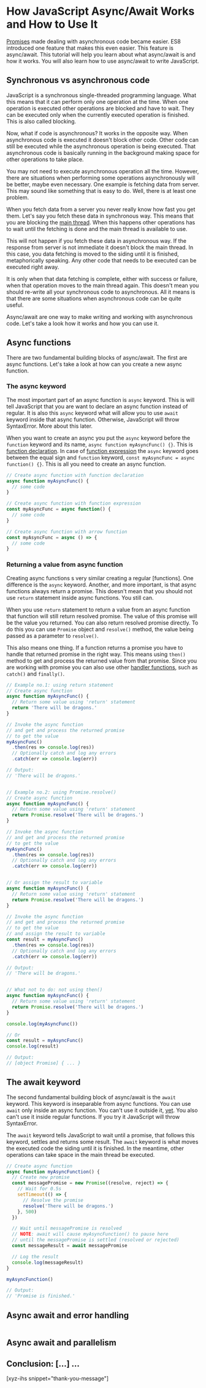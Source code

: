 # How JavaScript Async/Await Works and How to Use It

[Promises] made dealing with asynchronous code became easier. ES8 introduced one feature that makes this even easier. This feature is async/await. This tutorial will help you learn about what async/await is and how it works. You will also learn how to use async/await to write  JavaScript.

<!--more-->
<!--
Table of Contents:
-->

## Synchronous vs asynchronous code

JavaScript is a synchronous single-threaded programming language. What this means that it can perform only one operation at the time. When one operation is executed other operations are blocked and have to wait. They can be executed only when the currently executed operation is finished. This is also called blocking.

Now, what if code is asynchronous? It works in the opposite way. When asynchronous code is executed it doesn't block other code. Other code can still be executed while the asynchronous operation is being executed. That asynchronous code is basically running in the background making space for other operations to take place.

You may not need to execute asynchronous operation all the time. However, there are situations when performing some operations asynchronously will be better, maybe even necessary. One example is fetching data from server. This may sound like something that is easy to do. Well, there is at least one problem.

When you fetch data from a server you never really know how fast you get them. Let's say you fetch these data in synchronous way. This means that you are blocking the [main thread]. When this happens other operations has to wait until the fetching is done and the main thread is available to use.

This will not happen if you fetch these data in asynchronous way. If the response from server is not immediate it doesn't block the main thread. In this case, you data fetching is moved to the siding until it is finished, metaphorically speaking. Any other code that needs to be executed can be executed right away.

It is only when that data fetching is complete, either with success or failure, when that operation moves to the main thread again. This doesn't mean you should re-write all your synchronous code to asynchronous. All it means is that there are some situations when asynchronous code can be quite useful.

Async/await are one way to make writing and working with asynchronous code. Let's take a look how it works and how you can use it.

## Async functions

There are two fundamental building blocks of async/await. The first are async functions. Let's take a look at how can you create a new async function.

### The async keyword

The most important part of an async function is `async` keyword. This is will tell JavaScript that you are want to declare an async function instead of regular. It is also this `async` keyword what will allow you to use `await` keyword inside that async function. Otherwise, JavaScript will throw SyntaxError. More about this later.

When you want to create an async you put the `async` keyword before the `function` keyword and its name, `async function myAsyncFunc() {}`. This is [function declaration]. In case of [function expression] the `async` keyword goes between the equal sign and `function` keyword, `const myAsyncFunc = async function() {}`. This is all you need to create an async function.

```JavaScript
// Create async function with function declaration
async function myAsyncFunc() {
  // some code
}

// Create async function with function expression
const myAsyncFunc = async function() {
  // some code
}

// Create async function with arrow function
const myAsyncFunc = async () => {
  // some code
}
```

### Returning a value from async function

Creating async functions s very similar creating a regular [functions]. One difference is the `async` keyword. Another, and more important, is that async functions always return a promise. This doesn't mean that you should not use `return` statement inside async functions. You still can.

When you use `return` statement to return a value from an async function that function will still return resolved promise. The value of this promise will be the value you returned. You can also return resolved promise directly. To do this you can use `Promise` object and `resolve()` method, the value being passed as a parameter to `resolve()`.

This also means one thing. If a function returns a promise you have to handle that returned promise in the right way. This means using `then()` method to get and process the returned value from that promise. Since you are working with promise you can also use other [handler functions], such as `catch()` and `finally()`.

```JavaScript
// Example no.1: using return statement
// Create async function
async function myAsyncFunc() {
  // Return some value using 'return' statement
  return 'There will be dragons.'
}

// Invoke the async function
// and get and process the returned promise
// to get the value
myAsyncFunc()
  .then(res => console.log(res))
  // Optionally catch and log any errors
  .catch(err => console.log(err))

// Output:
// 'There will be dragons.'


// Example no.2: using Promise.resolve()
// Create async function
async function myAsyncFunc() {
  // Return some value using 'return' statement
  return Promise.resolve('There will be dragons.')
}

// Invoke the async function
// and get and process the returned promise
// to get the value
myAsyncFunc()
  .then(res => console.log(res))
  // Optionally catch and log any errors
  .catch(err => console.log(err))


// Or assign the result to variable
async function myAsyncFunc() {
  // Return some value using 'return' statement
  return Promise.resolve('There will be dragons.')
}

// Invoke the async function
// and get and process the returned promise
// to get the value
// and assign the result to variable
const result = myAsyncFunc()
  .then(res => console.log(res))
  // Optionally catch and log any errors
  .catch(err => console.log(err))

// Output:
// 'There will be dragons.'


// What not to do: not using then()
async function myAsyncFunc() {
  // Return some value using 'return' statement
  return Promise.resolve('There will be dragons.')
}

console.log(myAsyncFunc())

// Or
const result = myAsyncFunc()
console.log(result)

// Output:
// [object Promise] { ... }
```

## The await keyword

The second fundamental building block of async/await is the `await` keyword. This keyword is inseparable from async functions. You can use `await` only inside an async function. You can't use it outside it, [yet]. You also can't use it inside regular functions. If you try it JavaScript will throw SyntaxError.

The `await` keyword tells JavaScript to wait until a promise, that follows this keyword, settles and returns some result. The `await` keyword is what moves the executed code the siding until it is finished. In the meantime, other operations can take space in the main thread be executed.

```JavaScript
// Create async function
async function myAsyncFunction() {
  // Create new promise
  const messagePromise = new Promise((resolve, reject) => {
    // Wait for 0.5s
    setTimeout(() => {
      // Resolve the promise
      resolve('There will be dragons.')
    }, 500)
  })

  // Wait until messagePromise is resolved
  // NOTE: await will cause myAsyncFunction() to pause here
  // until the messagePromise is settled (resolved or rejected)
  const messageResult = await messagePromise

  // Log the result
  console.log(messageResult)
}

myAsyncFunction()

// Output:
// 'Promise is finished.'
```

## Async await and error handling

```JavaScript
```

## Async await and parallelism

## Conclusion: [...] ...

[xyz-ihs snippet="thank-you-message"]

<!-- ### Links -->
[Promises]: https://blog.alexdevero.com/javascript-promises/
[function]: https://blog.alexdevero.com/javascript-functions-pt1/
[main thread]: https://developer.mozilla.org/en-US/docs/Learn/JavaScript/Asynchronous/Concepts#Threads
[handler functions]: https://blog.alexdevero.com/javascript-promises/#handling-javascript-promises-with-handler-functions
[function declaration]: https://blog.alexdevero.com/javascript-functions-pt1/#function-declaration-and-function-expression
[function expression]: https://blog.alexdevero.com/javascript-functions-pt1/#function-declaration-and-function-expression
[yet]: https://github.com/tc39/proposal-top-level-await

<!--
### Meta:
-
-->

<!--
### Keywords:
- javascript switch statement
- switch statement
-->

<!--
### Resources:
- https://medium.com/javascript-in-plain-english/async-await-javascript-5038668ec6eb
- https://javascript.info/async-await
- https://developer.mozilla.org/en-US/docs/Web/JavaScript/Reference/Statements/async_function
- https://blog.alexdevero.com/es6-es7-es8-modern-javascript-pt7/
- https://dev.to/shoupn/javascript-fetch-api-and-using-asyncawait-47mp
- https://developer.mozilla.org/en-US/docs/Learn/JavaScript/Asynchronous/Introducing
- https://developer.mozilla.org/en-US/docs/Learn/JavaScript/Asynchronous/Concepts
-->
